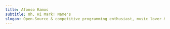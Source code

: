 ```yaml
---
title: Afonso Ramos
subtitle: Oh, Hi Mark! Name's
slogan: Open-Source & competitive programming enthusiast, music lover & concerts front-liner, beer afficionado, peripatetic by nature.
---
```

